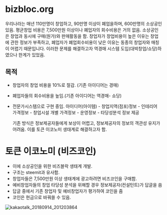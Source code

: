 # bizbloc.org

우리나라는 매년 110만명이 창업하고, 90만명 이상이 폐업을하며, 600만명의 소상공인 있음.
평균창업 비용은 7,500만원 이상이나 폐업자의 회수비용은 거의 없음. 소상공인은 창업과 동시에 구매(원가)와 판매활동을 함.
창업자가 창업비용이 높은 이유는 창업에 관한 정보가 부족하고, 폐업자가 폐업회수비용이 낮은 이유는 동종의 창업자와 매칭이 어렵기 때문입니다.
이러한 문제를 해결하고자 역경매 시스템 도입(대박창업/쇼당)하였으나 한계가 있었음.

## 목적
- 창업자의 창업 비용을 10%로 절감. (기존 아이디어는 경매)
- 폐업자들의 회수비용을 높임.(기존 아이디어는 역경매- 쇼당)
- 전문가시스템으로 구현 중임.
  아이디어(아이템) - 창업지역(점포)정보 - 인테리어 가격정보 - 창업시설 개별 가격정보 - 운영정보  - 타당성분석 정보 제공
  
  기존 방식은 정보제공자들에게 보상이 어렵고, 정보제공자의 정보의 객관성 유지가 어려움.
  이를 토큰 이코노미 생태계로 해결하고자 함.
 
 # 토큰 이코노미 (비즈코인)
- 이에 소상공인을 위한 비즈블락 생태계 개발.
- 구조는 steemit과 유사함. 
- 창업자들은 7,500만원 이상 생태계에 광고하려면 비즈코인을 구매함.
- 예비창업자들의 창업 타당성 분석을 위해할 경우 정보제공자(컨설턴트)가 답글을 씀
- 답글 중에서 기존 창업자 및 예비창업자가 평가하여 코인을 줌
- 코인은 현금으로 바꿔쓸 수 있음.

![kakaotalk_20180914_201203864](https://user-images.githubusercontent.com/14806489/45547157-bbac5180-b85a-11e8-8121-4ce376b0704e.jpg)
